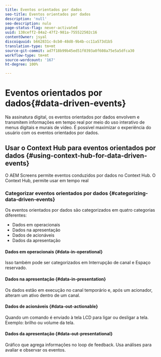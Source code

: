 ```yaml
---
title: Eventos orientados por dados
seo-title: Eventos orientados por dados
description: 'null'
seo-description: nulo
page-status-flag: never-activated
uuid: 138ceff2-84a2-47f2-981a-755522502c16
contentOwner: jsyal
discoiquuid: b662831c-8cb0-48d8-9b4b-cc11a573d1b5
translation-type: tm+mt
source-git-commit: ad7f18b99b45ed51f0393a0f608a75e5a5dfca30
workflow-type: tm+mt
source-wordcount: '167'
ht-degree: 100%

---
```



# Eventos orientados por dados{#data-driven-events}

Na assinatura digital, os eventos orientados por dados envolvem e transmitem informações em tempo real por meio do uso interativo de menus digitais e murais de vídeo. É possível maximizar o experiência do usuário com os eventos orientados por dados.

## Usar o Context Hub para eventos orientados por dados {#using-context-hub-for-data-driven-events}

O AEM Screens permite eventos conduzidos por dados no Context Hub. O Context Hub, permite usar em tempo real

### Categorizar eventos orientados por dados {#categorizing-data-driven-events}

Os eventos orientados por dados são categorizados em quatro categorias diferentes:

* Dados em operacionais
* Dados na apresentação
* Dados de acionáveis
* Dados da apresentação

#### Dados em operacionais  {#data-in-operational}

Isso também pode ser categorizados em Interrupção de canal e Espaço reservado.

#### Dados na apresentação  {#data-in-presentation}

Os dados estão em execução no canal temporário e, após um acionador, alteram um ativo dentro de um canal.

#### Dados de acionáveis  {#data-out-actionable}

Quando um comando é enviado à tela LCD para ligar ou desligar a tela. Exemplo: brilho ou volume da tela.

#### Dados da apresentação  {#data-out-presentational}

Gráfico que agrega informações no loop de feedback. Usa análises para avaliar e observar os eventos.
